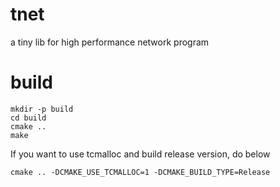 # tnet

a tiny lib for high performance network program

# build

    mkdir -p build
    cd build
    cmake ..
    make

If you want to use tcmalloc and build release version, do below

    cmake .. -DCMAKE_USE_TCMALLOC=1 -DCMAKE_BUILD_TYPE=Release 


